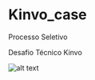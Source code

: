 # Kinvo_case

Processo Seletivo

Desafio Técnico Kinvo


 ![alt text](https://lh3.googleusercontent.com/proxy/ze07Tp4onBTor2PAnH4IxPkwVsa5DV5_iUITWTKUV_HFR9otW1zYchnWgVMRmhMB1CYfgyL8HdFJEoXMQ_u4kaEJO8hW0T0bS-C1ZwKi0rbDYGGQSrfI4sLO6fc279fKhlLcjqOE-dJzNfKh)
